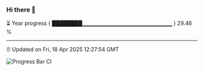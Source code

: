 ### Hi there 👋

⏳ Year progress { ████████▁▁▁▁▁▁▁▁▁▁▁▁▁▁▁▁▁▁▁▁▁▁ } 29.46 %

---

⏰ Updated on Fri, 18 Apr 2025 12:27:54 GMT

![Progress Bar CI](https://github.com/liununu/liununu/workflows/Progress%20Bar%20CI/badge.svg)
